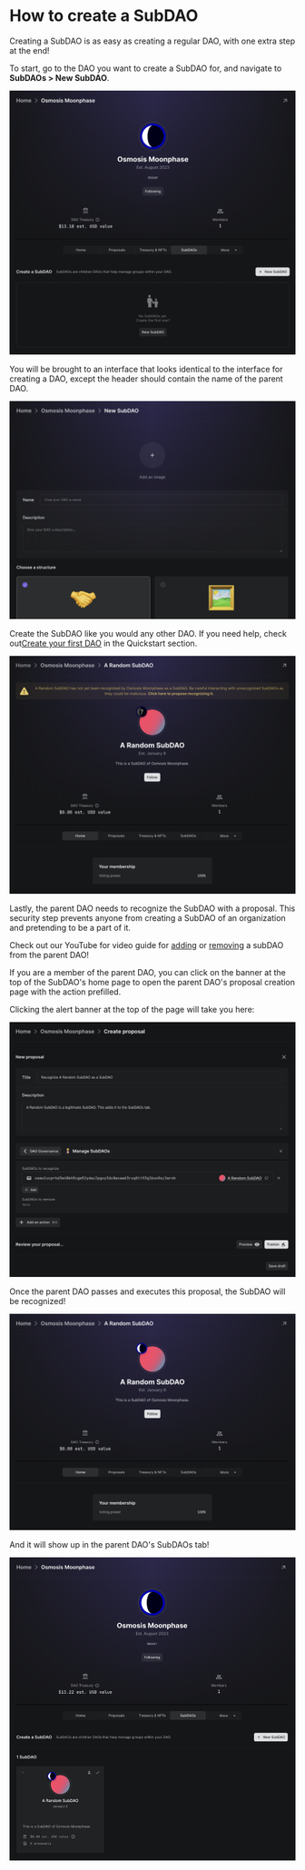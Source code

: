 # How to create a SubDAO

Creating a SubDAO is as easy as creating a regular DAO, with one extra step at the end!

To start, go to the DAO you want to create a SubDAO for, and navigate to **SubDAOs > New SubDAO**.

![Create SubDAO button](../../.gitbook/assets/subdaos-tab.png)

You will be brought to an interface that looks identical to the interface for creating a DAO, except the header should contain the name of the parent DAO.

![New SubDAO UI](../../.gitbook/assets/new-subdao.png)

Create the SubDAO like you would any other DAO. If you need help, check out[Create your first DAO](../../introduction/quickstart/create-a-dao) in the Quickstart section.

![SubDAO home](../../.gitbook/assets/unregistered-subdao-home.png)

Lastly, the parent DAO needs to recognize the SubDAO with a proposal. This security step prevents anyone from creating a SubDAO of an organization and pretending to be a part of it.

Check out our YouTube for video guide for [adding](https://youtu.be/F42qF2mAYxU) or [removing](https://youtu.be/qpP_WSiju2U) a subDAO from the parent DAO!

If you are a member of the parent DAO, you can click on the banner at the top of the SubDAO's home page to open the parent DAO's proposal creation page with the action prefilled.

Clicking the alert banner at the top of the page will take you here:

![Parent DAO proposal creation](../../.gitbook/assets/prefilled-subdao-recognition.png)

Once the parent DAO passes and executes this proposal, the SubDAO will be recognized!

![Recognized SubDAO home](../../.gitbook/assets/subdao-home-recognized.png)

And it will show up in the parent DAO's SubDAOs tab!

![Parent DAO SubDAOs tab](../../.gitbook/assets/subdaos-tab-recognized.png)
